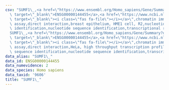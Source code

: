 ```yaml
---
csv: "SUMF1\_,<a href=\"https://www.ensembl.org/Homo_sapiens/Gene/Summary?db=core;g=ENSG00000144455\"\
  \ target=\"_blank\">ENSG00000144455</a>,<a href=\"https://www.ncbi.nlm.nih.gov/pubmed/22863008\"\
  \ target=\"_blank\"><i class=\"fas fa-file\"></i></a>\",chromatin immunoprecipitation\
  \ assay,direct interaction,breast epithelium, HME1 cell, R2,nucleotide sequence\
  \ identification,nucleotide sequence identification,transcriptional regulation,\n\
  SUMF1\_,<a href=\"https://www.ensembl.org/Homo_sapiens/Gene/Summary?db=core;g=ENSG00000144455\"\
  \ target=\"_blank\">ENSG00000144455</a>,<a href=\"https://www.ncbi.nlm.nih.gov/pubmed/17216044\"\
  \ target=\"_blank\"><i class=\"fas fa-file\"></i></a>\",chromatin immunoprecipitation\
  \ assay,direct interaction,HeLa, high throughput transcription profiling by microarray,nucleotide\
  \ sequence identification,nucleotide sequence identification,transcriptional regulation,"
data_alias: "SUMF1\_"
data_id: ENSG00000144455
data_numevidence: 2
data_species: Homo sapiens
data_taxid: '9606'
title: "SUMF1\_"
---
```

